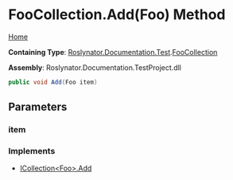 # FooCollection\.Add\(Foo\) Method

[Home](../../../../../README.md)

**Containing Type**: [Roslynator.Documentation.Test](../../README.md)\.[FooCollection](../README.md)

**Assembly**: Roslynator\.Documentation\.TestProject\.dll

```csharp
public void Add(Foo item)
```

## Parameters

### item





### Implements

* [ICollection\<Foo>.Add](https://docs.microsoft.com/en-us/dotnet/api/system.collections.generic.icollection-1.add)
